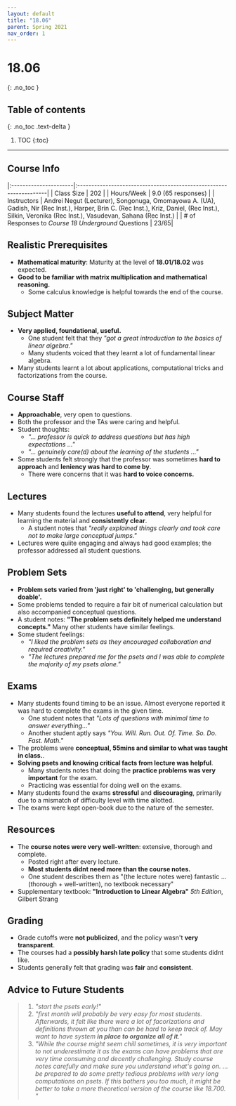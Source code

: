 ```yaml
---
layout: default
title: "18.06"
parent: Spring 2021
nav_order: 1
---
```


# 18.06
{: .no_toc }

## Table of contents
{: .no_toc .text-delta }

1. TOC
{:toc}

---

## Course Info

|:----------------------|:-------------------------------------------------------------------|
| Class Size | 202 |
| Hours/Week | 9.0 (65 responses) |
| Instructors | Andrei Negut (Lecturer), Songonuga, Omomayowa A. (UA), Gadish, Nir (Rec Inst.), Harper, Brin C. (Rec Inst.), Kriz, Daniel, (Rec Inst.), Silkin, Veronika (Rec Inst.), Vasudevan, Sahana (Rec Inst.) |
| # of Responses to _Course 18 Underground_ Questions | 23/65|

## Realistic Prerequisites

- **Mathematical maturity**: Maturity at the level of **18.01/18.02** was expected.
- **Good to be familiar with matrix multiplication and mathematical reasoning.**
  - Some calculus knowledge is helpful towards the end of the course.

## Subject Matter

- **Very applied, foundational, useful.**
  - One student felt that they _"got a great introduction to the basics of linear algebra."_
  - Many students voiced that they learnt a lot of fundamental linear algebra.
- Many students learnt a lot about applications, computational tricks and factorizations from the course.

## Course Staff

- **Approachable**, very open to questions.
- Both the professor and the TAs were caring and helpful.
- Student thoughts:
  - _"... professor is quick to address questions but has high expectations ..."_
  - _"... genuinely care(d) about the learning of the students ..."_
- Some students felt strongly that the professor was sometimes **hard to approach** and **leniency was hard to come by**.
  - There were concerns that it was **hard to voice concerns.**

## Lectures

- Many students found the lectures **useful to attend**, very helpful for learning the material and **consistently clear**.
  - A student notes that _"really explained things clearly and took care not to make large conceptual jumps."_
- Lectures were quiite engaging and always had good examples; the professor addressed all student questions.

## Problem Sets

- **Problem sets varied from 'just right' to 'challenging, but generally doable'.**
- Some problems tended to require a fair bit of numerical calculation but also accompanied conceptual questions.
- A student notes: **"The problem sets definitely helped me understand concepts."** Many other students have similar feelings.
- Some student feelings:
  - _"I liked the problem sets as they encouraged collaboration and required creativity."_
  - _"The lectures prepared me for the psets and I was able to complete the majority of my psets alone."_

## Exams

- Many students found timing to be an issue. Almost everyone reported it was hard to complete the exams in the given time.
  - One student notes that _"Lots of questions with minimal time to answer everything..."_
  - Another student aptly says _"You. Will. Run. Out. Of. Time. So. Do. Fast. Math."_
- The problems were **conceptual, 55mins and similar to what was taught in class.**.
- **Solving psets and knowing critical facts from lecture was helpful**.
  - Many students notes that doing the **practice problems was very important** for the exam.
  - Practicing was essential for doing well on the exams.
- Many students found the exams **stressful** and **discouraging**, primarily due to a mismatch of difficulty level with time allotted.
- The exams were kept open-book due to the nature of the semester.

## Resources

- The **course notes were very well-written**: extensive, thorough and complete.
  - Posted right after every lecture.
  - **Most students didnt need more than the course notes.**
  - One student describes them as "(the lecture notes were) fantastic ... (thorough + well-written), no textbook necessary"
- Supplementary textbook: **"Introduction to Linear Algebra"** _5th Edition_, Gilbert Strang

## Grading

- Grade cutoffs were **not publicized**, and the policy wasn't **very transparent**.
- The courses had a **possibly harsh late policy** that some students didnt like.
- Students generally felt that grading was **fair** and **consistent**.

## Advice to Future Students

> 1. _"start the psets early!"_
> 2. _"first month will probably be very easy for most students. Afterwards, it felt like there were a lot of facorizations and definitions thrown at you than can be hard to keep track of. May want to have system **in place to organize all of it**."_
> 3. _"While the course might seem chill sometimes, it is very important to not underestimate it as the exams can have problems that are very time consuming and decently challenging. Study course notes carefully and make sure you understand what's going on. ... be prepared to do some pretty tedious problems with very long computations on psets. If this bothers you too much, it might be better to take a more theoretical version of the course like 18.700. "_

<!--
## Syllabus
Click [**here**](/assets/files/100B_Syllabus_Fall2020.pdf) for a PDF of this course's syllabus. -->
